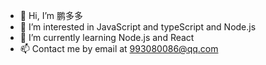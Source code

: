 - 👋 Hi, I’m 鹏多多
- 👀 I’m interested in JavaScript and typeScript and Node.js
- 🌱 I’m currently learning Node.js and React
- 📫 Contact me by email at 993080086@qq.com

